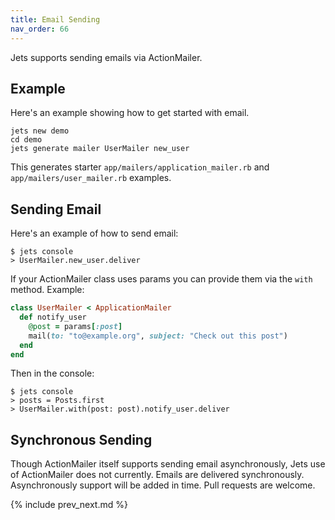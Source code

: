 ```yaml
---
title: Email Sending
nav_order: 66
---
```


Jets supports sending emails via ActionMailer.

## Example

Here's an example showing how to get started with email.

    jets new demo
    cd demo
    jets generate mailer UserMailer new_user

This generates starter `app/mailers/application_mailer.rb` and `app/mailers/user_mailer.rb` examples.

## Sending Email

Here's an example of how to send email:

    $ jets console
    > UserMailer.new_user.deliver

If your ActionMailer class uses params you can provide them via the `with` method.  Example:

```ruby
class UserMailer < ApplicationMailer
  def notify_user
    @post = params[:post]
    mail(to: "to@example.org", subject: "Check out this post")
  end
end
```

Then in the console:

    $ jets console
    > posts = Posts.first
    > UserMailer.with(post: post).notify_user.deliver

## Synchronous Sending

Though ActionMailer itself supports sending email asynchronously, Jets use of ActionMailer does not currently. Emails are delivered synchronously. Asynchronously support will be added in time. Pull requests are welcome.

{% include prev_next.md %}
